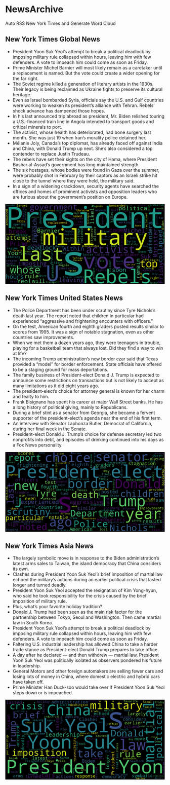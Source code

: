 # NewsArchive
Auto RSS New York Times and Generate Word Cloud

## New York Times Global News
* President Yoon Suk Yeol’s attempt to break a political deadlock by imposing military rule collapsed within hours, leaving him with few defenders. A vote to impeach him could come as soon as Friday.
* Prime Minister Michel Barnier will most likely remain as a caretaker until a replacement is named. But the vote could create a wider opening for the far right.
* The Soviet regime killed a generation of literary artists in the 1930s. Their legacy is being reclaimed as Ukraine fights to preserve its cultural heritage.
* Even as Israel bombarded Syria, officials say the U.S. and Gulf countries were working to weaken its president’s alliance with Tehran. Rebels’ shock advance has dampened those hopes.
* In his last announced trip abroad as president, Mr. Biden relished touring a U.S.-financed train line in Angola intended to transport goods and critical minerals to port.
* The activist, whose health has deteriorated, had bone surgery last month. She was just 19 when Iran’s morality police detained her.
* Mélanie Joly, Canada’s top diplomat, has already faced off against India and China, with Donald Trump up next. She’s also considered a top contender to replace Justin Trudeau.
* The rebels have set their sights on the city of Hama, where President Bashar al-Assad’s government has long maintained strength.
* The six hostages, whose bodies were found in Gaza over the summer, were probably shot in February by their captors as an Israeli strike hit close to the tunnel where they were held, the military said.
* In a sign of a widening crackdown, security agents have searched the offices and homes of prominent activists and opposition leaders who are furious about the government’s position on Europe.

![Global](./global.png)
## New York Times United States News
* The Police Department has been under scrutiny since Tyre Nichols’s death last year. The report noted that children in particular had experienced “aggressive and frightening encounters with officers.”
* On the test, American fourth and eighth graders posted results similar to scores from 1995. It was a sign of notable stagnation, even as other countries saw improvements.
* When we met them a dozen years ago, they were teenagers in trouble, playing for a basketball team that always lost. Did they find a way to win at life?
* The incoming Trump administration’s new border czar said that Texas provided a “model” for border enforcement. State officials have offered to be a staging ground for mass deportations.
* The family business of President-elect Donald J. Trump is expected to announce some restrictions on transactions but is not likely to accept as many limitations as it did eight years ago.
* The president-elect’s choice for attorney general is known for her charm and fealty to him.
* Frank Bisignano has spent his career at major Wall Street banks. He has a long history of political giving, mainly to Republicans.
* During a brief stint as a senator from Georgia, she became a fervent supporter of the president-elect’s agenda near the end of his first term.
* An interview with Senator Laphonza Butler, Democrat of California, during her final week in the Senate.
* President-elect Donald J. Trump’s choice for defense secretary led two nonprofits into debt, and episodes of drinking continued into his days as a Fox News personality.

![US](./usnews.png)
## New York Times Asia News
* The largely symbolic move is in response to the Biden administration’s latest arms sales to Taiwan, the island democracy that China considers its own.
* Clashes during President Yoon Suk Yeol’s brief imposition of martial law echoed the military’s actions during an earlier political crisis that lasted longer and turned deadly.
* President Yoon Suk Yeol accepted the resignation of Kim Yong-hyun, who said he took responsibility for the crisis caused by the brief imposition of military rule.
* Plus, what’s your favorite holiday tradition?
* Donald J. Trump had been seen as the main risk factor for the partnership between Tokyo, Seoul and Washington. Then came martial law in South Korea.
* President Yoon Suk Yeol’s attempt to break a political deadlock by imposing military rule collapsed within hours, leaving him with few defenders. A vote to impeach him could come as soon as Friday.
* Faltering U.S. industrial leadership has allowed China to take a harder trade stance as President-elect Donald Trump prepares to take office.
* ​A day after he declared — and then withdrew — martial law, President Yoon Suk Yeol was politically isolated as observers pondered his future in leadership.
* General Motors and other foreign automakers are selling fewer cars and losing lots of money in China, where domestic electric and hybrid cars have taken off.
* Prime Minister Han Duck-soo would take over if President Yoon Suk Yeol steps down or is impeached.

![Asian](./asian.png)
